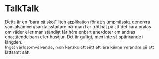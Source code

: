 # TalkTalk

Detta är en "bara på skoj" liten applikation för att slumpmässigt generera samtalsämnen/samtalsstartare när man har tröttnat på att det bara pratas om väder eller man ständigt får höra enbart anekdoter om andras enastående barn eller husdjur. Det är gulligt, men inte så spännande i längden.  
Inget världsomvälvande, men kanske ett sätt att lära känna varandra på ett lättsamt sätt. 
